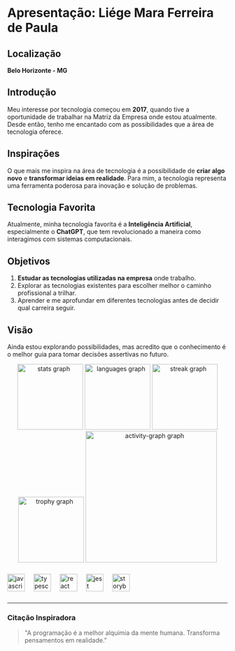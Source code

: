 # Apresentação: Liége Mara Ferreira de Paula

## Localização
**Belo Horizonte - MG**

## Introdução
Meu interesse por tecnologia começou em **2017**, quando tive a oportunidade de trabalhar na Matriz da Empresa onde estou atualmente. Desde então, tenho me encantado com as possibilidades que a área de tecnologia oferece.

## Inspirações
O que mais me inspira na área de tecnologia é a possibilidade de **criar algo novo** e **transformar ideias em realidade**. Para mim, a tecnologia representa uma ferramenta poderosa para inovação e solução de problemas.

## Tecnologia Favorita
Atualmente, minha tecnologia favorita é a **Inteligência Artificial**, especialmente o **ChatGPT**, que tem revolucionado a maneira como interagimos com sistemas computacionais.

## Objetivos
1. **Estudar as tecnologias utilizadas na empresa** onde trabalho.
2. Explorar as tecnologias existentes para escolher melhor o caminho profissional a trilhar.
3. Aprender e me aprofundar em diferentes tecnologias antes de decidir qual carreira seguir.

## Visão
Ainda estou explorando possibilidades, mas acredito que o conhecimento é o melhor guia para tomar decisões assertivas no futuro.

<div align="center">
  <img src="https://github-readme-stats.vercel.app/api?username=Liege-doc&hide_title=false&hide_rank=false&show_icons=true&include_all_commits=true&count_private=true&disable_animations=false&theme=dracula&locale=en&hide_border=false&order=1" height="150" alt="stats graph"  />
  <img src="https://github-readme-stats.vercel.app/api/top-langs?username=Liege-doc&locale=en&hide_title=false&layout=compact&card_width=320&langs_count=5&theme=dracula&hide_border=false&order=2" height="150" alt="languages graph"  />
  <img src="https://streak-stats.demolab.com?user=Liege-doc&locale=en&mode=daily&theme=dracula&hide_border=false&border_radius=5&order=3" height="150" alt="streak graph"  />
  <img src="https://github-profile-trophy.vercel.app?username=Liege-doc&theme=dracula&column=-1&row=1&margin-w=8&margin-h=8&no-bg=false&no-frame=false&order=4" height="150" alt="trophy graph"  />
  <img src="https://github-readme-activity-graph.vercel.app/graph?username=Liege-doc&radius=16&theme=react&area=true&order=5" height="300" alt="activity-graph graph"  />
</div>

###

<div align="left">
  <img src="https://cdn.jsdelivr.net/gh/devicons/devicon/icons/javascript/javascript-original.svg" height="40" alt="javascript logo"  />
  <img width="12" />
  <img src="https://cdn.jsdelivr.net/gh/devicons/devicon/icons/typescript/typescript-original.svg" height="40" alt="typescript logo"  />
  <img width="12" />
  <img src="https://cdn.jsdelivr.net/gh/devicons/devicon/icons/react/react-original.svg" height="40" alt="react logo"  />
  <img width="12" />
  <img src="https://cdn.jsdelivr.net/gh/devicons/devicon/icons/jest/jest-plain.svg" height="40" alt="jest logo"  />
  <img width="12" />
  <img src="https://cdn.jsdelivr.net/gh/devicons/devicon/icons/storybook/storybook-original.svg" height="40" alt="storybook logo"  />
</div>

###
---

### Citação Inspiradora
> "A programação é a melhor alquimia da mente humana. Transforma pensamentos em realidade."

